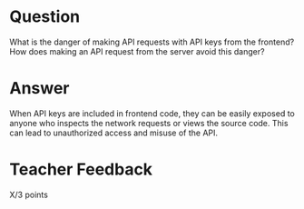 # Question

What is the danger of making API requests with API keys from the frontend? How does making an API request from the server avoid this danger?

# Answer
When API keys are included in frontend code, they can be easily exposed to anyone who inspects the network requests or views the source code. This can lead to unauthorized access and misuse of the API.
# Teacher Feedback

X/3 points